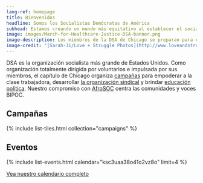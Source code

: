 ```yaml
---
lang-ref: homepage
title: Bienvenidos
headline: Somos los Socialistas Demócratas de América
subhead: Estamos creando un mundo más equitativo al establecer el socialismo como fuerza política. Creemos que nuestros gobiernos y nuestra economía deben operar, a través de la propiedad social, en beneficio de todos.
image: images/March-for-Healthcare-Justice-DSA-banner.png
image-description: Los miembros de la DSA de Chicago se preparan para caminar en la March for Healthcare Justice del 27 de junio de 2020.
image-credit: "[Sarah-Ji/Love + Struggle Photos](http://www.loveandstrugglephotos.com/)"
---
```


DSA es la organización socialista más grande de Estados Unidos. Como organización totalmente dirigida por voluntarios e impulsada por sus miembros, el capítulo de Chicago organiza [campañas](campanas) para empoderar a la clase trabajadora, desarrollar [la organización sindical](la-rama-laboral) y brindar [educación política](educacion-politica). Nuestro compromiso con [AfroSOC](es/afrosoc) centra las comunidades y voces BIPOC.

## Campañas

{% include list-tiles.html collection="campaigns" %}

## Eventos

{% include list-events.html calendar="ksc3uaa38o41o2vz8o" limit=4 %}

[Vea nuestro calendario completo](https://teamup.com/ksc3uaa38o41o2vz8o?view=a&lang=es)
